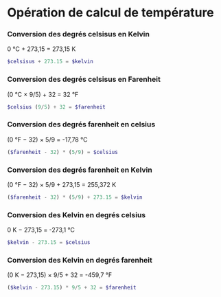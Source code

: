 # Opération de calcul de température

### Conversion des degrés celsisus en Kelvin

0 °C + 273,15 = 273,15 K

```PHP
$celsisus + 273.15 = $kelvin
```


### Conversion des degrés celsisus en Farenheit

(0 °C × 9/5) + 32 = 32 °F

```PHP
$celsius (9/5) + 32 = $farenheit
```

### Conversion des degrés farenheit en celsius

(0 °F − 32) × 5/9 = -17,78 °C

```PHP
($farenheit - 32) * (5/9) = $celsius
```

### Conversion des degrés farenheit en Kelvin

(0 °F − 32) × 5/9 + 273,15 = 255,372 K

```PHP
($farenheit - 32) * (5/9) + 273.15 = $kelvin
```

### Conversion des Kelvin en degrés celsius

0 K − 273,15 = -273,1 °C

```PHP
$kelvin - 273.15 = $celsius
```

### Conversion des Kelvin en degrés farenheit

(0 K − 273,15) × 9/5 + 32 = -459,7 °F

```PHP
($kelvin - 273.15) * 9/5 + 32 = $farenheit
```


